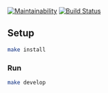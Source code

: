 [![Maintainability](https://api.codeclimate.com/v1/badges/7d2b4d66a29dac63136e/maintainability)](https://codeclimate.com/github/enmalafeev/project-lvl3-s464/maintainability)
[![Build Status](https://travis-ci.org/enmalafeev/project-lvl3-s464.svg?branch=master)](https://travis-ci.org/enmalafeev/project-lvl3-s464)

## Setup

```sh
make install
```

### Run

```sh
make develop
```
